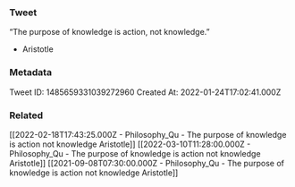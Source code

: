### Tweet
“The purpose of knowledge is action, not knowledge.”

- Aristotle

### Metadata
Tweet ID: 1485659331039272960
Created At: 2022-01-24T17:02:41.000Z

### Related
[[2022-02-18T17:43:25.000Z - Philosophy_Qu - The purpose of knowledge is action not knowledge Aristotle]]
[[2022-03-10T11:28:00.000Z - Philosophy_Qu - The purpose of knowledge is action not knowledge Aristotle]]
[[2021-09-08T07:30:00.000Z - Philosophy_Qu - The purpose of knowledge is action not knowledge  Aristotle]]

